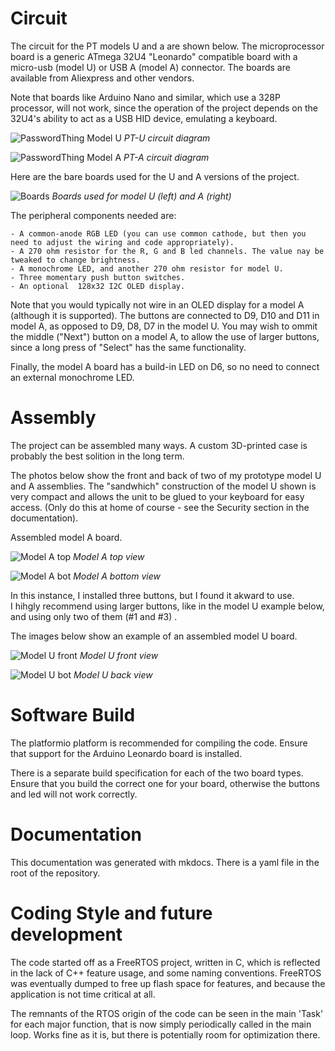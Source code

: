 # Circuit

The circuit for the PT models U and a are shown below.  The microprocessor board 
is a generic ATmega 32U4 "Leonardo" compatible board with a micro-usb (model U) or 
USB A (model A) connector.  The boards are available from Aliexpress and other vendors.  

Note that boards like Arduino Nano and similar, which use a 328P processor,
will not work, since the operation of the project depends on the 32U4's
ability to act as a USB HID device, emulating a keyboard. 

![PasswordThing Model U](img/PWT-U.png)
*PT-U circuit diagram*

![PasswordThing Model A](img/PWT-A.png)
*PT-A circuit diagram*

Here are the bare boards used for the U and A versions of the project.  

![Boards](img/boards.JPG)
*Boards used for model U (left) and A (right)*

The peripheral components needed are:

	- A common-anode RGB LED (you can use common cathode, but then you need to adjust the wiring and code appropriately).
	- A 270 ohm resistor for the R, G and B led channels. The value nay be tweaked to change brightness. 
	- A monochrome LED, and another 270 ohm resistor for model U. 
	- Three momentary push button switches.  
	- An optional  128x32 I2C OLED display. 

Note  that you would typically not wire in an OLED display for a model A
(although it is supported).  The buttons are connected to D9, D10 and D11 in
model A, as opposed to D9, D8, D7 in the  model U.  You may wish to ommit 
the middle ("Next") button on a model A, to allow the use of larger buttons, 
since a long press of "Select"  has the same functionality.  

Finally, the model A board has a  build-in LED on D6, so no need to connect an external 
monochrome LED.  


# Assembly
The project can be assembled many ways.  A custom 3D-printed case is probably
the best solition in the long term.  

The photos below  show the front and back of two of my prototype model U and A
assemblies.  The "sandwhich" construction of the model U shown is very compact and allows 
the unit to be glued to your keyboard for easy access.  (Only do this at home of 
course - see the Security section in the documentation).

Assembled model A board.

![Model A top](img/USBA-top.JPG)
*Model A top view*

![Model A bot](img/USBA-bottom.JPG)
*Model A bottom view*

In this instance, I installed three buttons, but I found it akward to use.  
I hihgly recommend  using larger buttons, like in the model U example below,
and using only two of them (#1 and #3) .  

The images below show an example of an assembled model U board. 

![Model U front](img/uusb_front.JPG)
*Model U front view*

![Model U bot](img/uusb_back.JPG)
*Model U back view*


# Software Build
The platformio platform is recommended for compiling the code.  Ensure that
support for the Arduino Leonardo board is installed.  

There is a separate build specification for each of the two board types. 
Ensure that you build the correct one for your board, otherwise the 
buttons and led will not work correctly. 

# Documentation
This documentation was generated with mkdocs.  There is a yaml file in the root of 
the repository. 

# Coding Style and future development
The code started off as a FreeRTOS project, written in C, which is reflected
in the lack of C++ feature usage, and some naming conventions.  FreeRTOS was 
eventually dumped to free up flash space for features, and because the
application is not time critical at all.  

The remnants of the RTOS origin of the code can be seen in the main 'Task'
for each major function, that is now simply periodically called in the main
loop. Works fine as it is, but there is potentially room for optimization
there.  


[comment]: # (Circuit designs at https://www.circuitlab.com/editor/) 